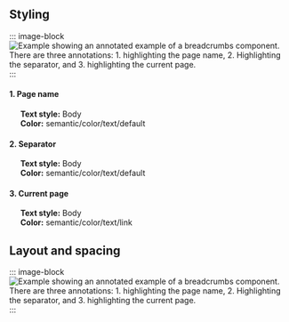 ## Styling
::: image-block
![Example showing an annotated example of a breadcrumbs component. There are three annotations: 1. highlighting the page name, 2. Highlighting the separator,  and 3. highlighting the current page.](/components/breadcrumbs/breadcrumbs-anatomy.svg)
:::

<div class="grid grid-cols-2 gap-24 py-16">
  <div> 

  #### 1. Page name
  <div style="margin-left:20px">
  
  **Text style:** Body <br>
  **Color:** semantic/color/text/default
  </div>

  #### 2. Separator
  <div style="margin-left:20px">
  
  **Text style:** Body <br>
  **Color:** semantic/color/text/default
  </div>
    
   
  #### 3. Current page
  <div style="margin-left:20px">
  
  **Text style:** Body <br>
  **Color:** semantic/color/text/link
  </div>
  
  </div>
</div>

## Layout and spacing

::: image-block
![Example showing an annotated example of a breadcrumbs component. There are three annotations: 1. highlighting the page name, 2. Highlighting the separator,  and 3. highlighting the current page.](/components/breadcrumbs/breadcrumbs-code-layout-and-spacing.svg)
:::



